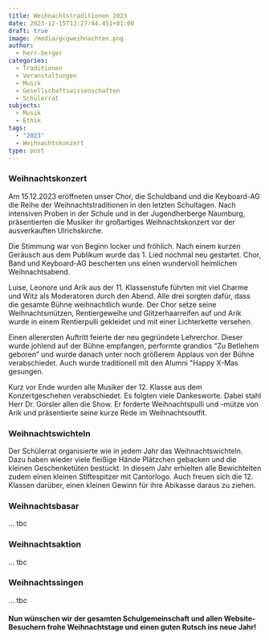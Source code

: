 ```yaml
---
title: Weihnachtstraditionen 2023
date: 2023-12-15T12:27:44.451+01:00
draft: true
image: /media/gcgweihnachten.png
author:
  - herr-berger
categories:
  - Traditionen
  - Veranstaltungen
  - Musik
  - Gesellschaftswissenschaften
  - Schülerrat
subjects:
  - Musik
  - Ethik
tags:
  - "2023"
  - Weihnachtskonzert
type: post
---
```

### Weihnachtskonzert

Am 15.12.2023 eröffneten unser Chor, die Schuldband und die Keyboard-AG die Reihe der Weihnachtstraditionen in den letzten Schultagen. Nach intensiven Proben in der Schule und in der Jugendherberge Naumburg, präsentierten die Musiker ihr großartiges Weihnachtskonzert vor der ausverkauften Ulrichskirche. 

Die Stimmung war von Beginn locker und fröhlich. Nach einem kurzen Geräusch aus dem Publikum wurde das 1. Lied nochmal neu gestartet. Chor, Band und Keyboard-AG bescherten uns einen wundervoll heimlichen Weihnachtsabend. 

Luise, Leonore und Arik aus der 11. Klassenstufe führten mit viel Charme und Witz als Moderatoren durch den Abend. Alle drei sorgten dafür, dass die gesamte Bühne weihnachtlich wurde. Der Chor setze seine Weihnachtsmützen, Rentiergeweihe und Glitzerhaarreifen auf und Arik wurde in einem Rentierpulli gekleidet und mit einer Lichterkette versehen.

Einen allerersten Auftritt feierte der neu gegründete Lehrerchor. Dieser wurde johlend auf der Bühne empfangen, performte grandios “Zu Betlehem geboren” und wurde danach unter noch größerem Applaus von der Bühne verabschiedet. Auch wurde traditionell mit den Alumni "Happy X-Mas gesungen.

Kurz vor Ende wurden alle Musiker der 12. Klasse aus dem Konzertgeschehen verabschiedet. Es folgten viele Dankesworte. Dabei stahl Herr Dr. Gorsler allen die Show. Er forderte Weihnachtspulli und -mütze von Arik und präsentierte seine kurze Rede im Weihnachtsoutfit.

### Weihnachtswichteln

Der Schülerrat organisierte wie in jedem Jahr das Weihnachtswichteln. Dazu haben wieder viele fleißige Hände Plätzchen gebacken und die kleinen Geschenketüten bestückt. In diesem Jahr erhielten alle Bewichtelten zudem einen kleinen Stiftespitzer mit Cantorlogo. Auch freuen sich die 12. Klassen darüber, einen kleinen Gewinn für ihre Abikasse daraus zu ziehen.

### Weihnachtsbasar

… tbc

### Weihnachtsaktion

… tbc

### Weihnachtssingen

… tbc

#### Nun wünschen wir der gesamten Schulgemeinschaft und allen Website-Besuchern frohe Weihnachtstage und einen guten Rutsch ins neue Jahr!




